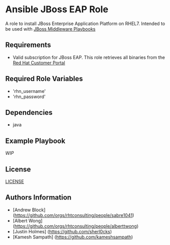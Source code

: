 Ansible JBoss EAP Role
=================

A role to install JBoss Enterprise Application Platform on RHEL7. Intended to be used with [JBoss Middleware Playbooks](https://github.com/rhtconsulting/ansible-middleware-playbooks)

Requirements
------------

- Valid subscription for JBoss EAP. This role retrieves all binaries from the [Red Hat Customer Portal](https://access.redhat.com/downloads/)

Required Role Variables
--------------

- 'rhn_username'
- 'rhn_password'

Dependencies
------------

* java

Example Playbook
----------------

*WIP*

License
-------

[LICENSE](./LICENSE)

Authors Information
------------------

* [Andrew Block] (https://github.com/orgs/rhtconsulting/people/sabre1041)
* [Albert Wong] (https://github.com/orgs/rhtconsulting/people/alberttwong)
* [Justin Holmes] (https://github.com/sherl0cks)
* [Kamesh Sampath] (https://github.com/kameshsampath)
